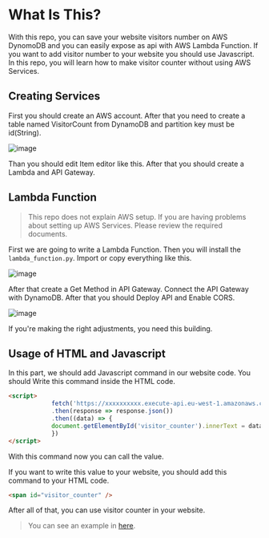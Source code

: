 # What Is This?
With this repo, you can save your website visitors number on AWS DynomoDB and you can easily expose as api with AWS Lambda Function. If you want to add visitor number to your website you should use Javascript. In this repo, you will learn how to make visitor counter without using AWS Services. 




## Creating Services
First you should create an AWS account. After that you need to create a table named VisitorCount from DynamoDB and partition key must be id(String). 

![image](https://user-images.githubusercontent.com/54737933/159992711-9941e470-5f6b-47d8-b023-465cdb473c89.png)


Than you should edit Item editor like this. After that you should create a Lambda and API Gateway.




## Lambda Function
> This repo does not explain AWS setup. If you are having problems about setting up AWS Services. Please review the required documents. 

First we are going to write a Lambda Function. Then you will install the `lambda_function.py`. Import or copy everything like this.

![image](https://user-images.githubusercontent.com/54737933/159993039-5b51c5e4-d3fa-4b9f-9c1b-3a35b7190cad.png)


After that create a Get Method in API Gateway. Connect the API Gateway with DynamoDB. After that you should Deploy API and Enable CORS.

![image](https://user-images.githubusercontent.com/54737933/159994916-e9d9098a-74c0-4a46-b309-e740fe090555.png)

If you're making the right adjustments, you need this building.




## Usage of HTML and Javascript
In this part, we should add Javascript command in our website code. You should Write this command inside the HTML code.

```html
<script>
    		fetch('https://xxxxxxxxxx.execute-api.eu-west-1.amazonaws.com/beta') // You should change the link.
      		.then(response => response.json())
      		.then((data) => {
        	document.getElementById('visitor_counter').innerText = data.Count
      		})
</script>
```

With this command now you can call the value. 

If you want to write this value to your website, you should add this command to your HTML code. 
```html 
<span id="visitor_counter" />
```

After all of that, you can use visitor counter in your website.


> You can see an example in [here](https://kuzeyardabulut.com/).
